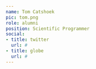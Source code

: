 ```yaml
---
name: Tom Catshoek
pic: tom.png
role: alumni
position: Scientific Programmer
social:
- title: twitter
  url: #
- title: globe
  url: #
---
```

